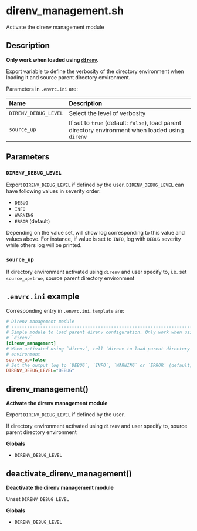 # direnv_management.sh

Activate the direnv management module

## Description

**Only work when loaded using [`direnv`](https://direnv.net).**

Export variable to define the verbosity of the directory environment when
loading it and source parent directory environment.

Parameters in `.envrc.ini` are:

<center>

| Name                   | Description                                                                                        |
| :--------------------- | :------------------------------------------------------------------------------------------------- |
| `DIRENV_DEBUG_LEVEL`   | Select the level of verbosity                                                                      |
| `source_up`            | If set to `true` (default: `false`), load parent directory environment when loaded using `direnv`  |

</center>

## Parameters

### `DIRENV_DEBUG_LEVEL`

Export `DIRENV_DEBUG_LEVEL` if defined by the user. `DIRENV_DEBUG_LEVEL` can
have following values in severity order:

  - `DEBUG`
  - `INFO`
  - `WARNING`
  - `ERROR` (default)

Depending on the value set, will show log corresponding to this value and
values above. For instance, if value is set to `INFO`, log with `DEBUG`
severity while others log will be printed.

### `source_up`

If directory environment activated using `direnv` and user specify to, i.e.
set `source_up=true`, source parent directory environment

## `.envrc.ini` example

Corresponding entry in `.envrc.ini.template` are:

```ini
# Direnv management module
# ------------------------------------------------------------------------------
# Simple module to load parent direnv configuration. Only work when using
# `direnv`
[direnv_management]
# When activated using `direnv`, tell `direnv to load parent directory
# environment
source_up=false
# Set the output log to `DEBUG`, `INFO`, `WARNING` or `ERROR` (default)
DIRENV_DEBUG_LEVEL="DEBUG"
```



## direnv_management()

 **Activate the direnv management module**
 
 Export `DIRENV_DEBUG_LEVEL` if defined by the user.
 
 If directory environment activated using `direnv` and user specify to,
 source parent directory environment

 **Globals**

 - `DIRENV_DEBUG_LEVEL`

## deactivate_direnv_management()

 **Deactivate the direnv management module**
 
 Unset `DIRENV_DEBUG_LEVEL`

 **Globals**

 - `DIRENV_DEBUG_LEVEL`
